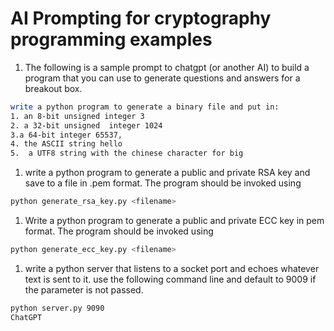 # AI Prompting for cryptography programming examples

1. The following is a sample prompt to chatgpt (or another AI) to build a program that you can use to generate questions and answers for a breakout box.

```bash
write a python program to generate a binary file and put in:
1. an 8-bit unsigned integer 3
2. a 32-bit unsigned  integer 1024
3.a 64-bit integer 65537,
4. the ASCII string hello
5.  a UTF8 string with the chinese character for big
```

1. write a python program to generate a public and private RSA key and save to a file in .pem format. The program should be invoked using
```bash
python generate_rsa_key.py <filename>
```

1. Write a python program to generate a public and private ECC key in pem format. The program should be invoked using
```bash
python generate_ecc_key.py <filename>
```

1. write a python server that listens to a socket port and echoes whatever text is sent to it.
use the following command line and default to 9009 if the parameter is not passed.
```bash
python server.py 9090
ChatGPT
```

